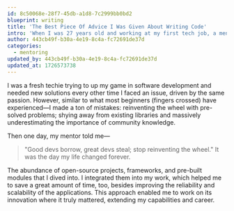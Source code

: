 ```yaml
---
id: 8c50068e-28f7-45db-a1d8-7c2999bb0bd2
blueprint: writing
title: 'The Best Piece Of Advice I Was Given About Writing Code'
intro: 'When I was 27 years old and working at my first tech job, a mentor sat me down to teach me the most important lesson in software.'
author: 443cb49f-b30a-4e19-8c4a-fc72691de37d
categories:
  - mentoring
updated_by: 443cb49f-b30a-4e19-8c4a-fc72691de37d
updated_at: 1726573738
---
```

I was a fresh techie trying to up my game in software development and needed new solutions every other time I faced an issue, driven by the same passion. However, similar to what most beginners (fingers crossed) have experienced—I made a ton of mistakes: reinventing the wheel with pre-solved problems; shying away from existing libraries and massively underestimating the importance of community knowledge.

Then one day, my mentor told me—

> "Good devs borrow, great devs steal; stop reinventing the wheel."
It was the day my life changed forever.

The abundance of open-source projects, frameworks, and pre-built modules that I dived into. I integrated them into my work, which helped me to save a great amount of time, too, besides improving the reliability and scalability of the applications. This approach enabled me to work on its innovation where it truly mattered, extending my capabilities and career.